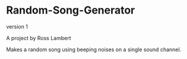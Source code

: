 # Random-Song-Generator

version 1

A project by Ross Lambert

Makes a random song using beeping noises on a single sound channel.
